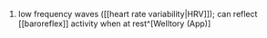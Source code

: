 1. low frequency waves ([[heart rate variability|HRV]]); can reflect [[baroreflex]] activity when at rest^[Welltory (App)]